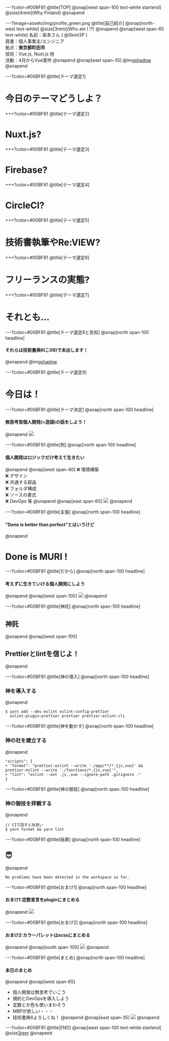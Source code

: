 ---?color=#00BF81
@title[TOP]
@snap[west span-100 text-white startend]
@size[4rem](Why Finland)
@snapend

---?image=assets/img/profile_green.png
@title[自己紹介]
@snap[north-west text-white]
@size[3rem](Who am I !?)
@snapend
@snap[west span-65 text-white]
名前：坂本さん ( @Skmt3P ) <br>
肩書：個人事業主/エンジニア <br>
拠点：**東京都町田市** <br>
技術：Vue.js, Nuxt.js 他 <br>
活動：4月からVue案件
@snapend
@snap[east span-35]
@img[shadow](assets/img/profile_qr.png)
@snapend

---?color=#00BF81
@title[テーマ選定1]
# 今日のテーマどうしよ？

+++?color=#00BF81
@title[テーマ選定2]
# Nuxt.js?

+++?color=#00BF81
@title[テーマ選定3]
# Firebase?

+++?color=#00BF81
@title[テーマ選定4]
# CircleCI?

+++?color=#00BF81
@title[テーマ選定5]
# 技術書執筆やRe:VIEW?

+++?color=#00BF81
@title[テーマ選定6]
# フリーランスの実態?

+++?color=#00BF81
@title[テーマ選定7]
# それとも...

---?color=#00BF81
@title[テーマ選定8と告知]
@snap[north span-100 headline]
#### それらは技術書典6(こ09)で本出します！
@snapend
@img[shadow](assets/img/qrcode.png)

---?color=#00BF81
@title[テーマ選定9]
# 今日は！

---?color=#00BF81
@title[テーマ決定]
@snap[north span-100 headline]
#### 無思考型個人開発(=造語)の話をしよう！
@snapend
![](assets/img/neet_man.png)

---?color=#00BF81
@title[例]
@snap[north span-100 headline]
#### 個人開発はロジックだけ考えて生きたい
@snapend
@snap[west span-40]
❌ 環境構築 <br>
❌ デザイン <br>
❌ 共通する部品 <br>
❌ フォルダ構成 <br>
❌ ソースの書式 <br>
❌ DevOps 等
@snapend
@snap[east span-60]
![](assets/img/neet_woman.png)
@snapend

---?color=#00BF81
@title[主張]
@snap[north span-100 headline]
#### "Done is better than perfect"とはいうけど
@snapend
# Done is MURI !

---?color=#00BF81
@title[だから]
@snap[north span-100 headline]
#### 考えずに生きていける個人開発にしよう
@snapend
@snap[west span-100]
![](assets/img/usingtool.png)
@snapend

---?color=#00BF81
@title[神託]
@snap[north span-100 headline]
## 神託
@snapend
@snap[west span-100]
## Prettierとlintを信じよ！
@snapend


---?color=#00BF81
@title[神の導入]
@snap[north span-100 headline]
### 神を導入する
@snapend
```
$ yarn add --dev eslint eslint-config-prettier 
  eslint-plugin-prettier prettier prettier-eslint-cli
```

---?color=#00BF81
@title[神を動かす]
@snap[north span-100 headline]
### 神の社を建立する
@snapend
```
"scripts": {
+ "format": "prettier-eslint --write './app/**/*.{js,vue}' && prettier-eslint --write './functions/*.{js,vue}'",
+ "lint": "eslint --ext .js,.vue --ignore-path .gitignore ."
}
```

---?color=#00BF81
@title[神の御技]
@snap[north span-100 headline]
### 神の御技を拝観する
@snapend
```
// CIで回すと尚良い
$ yarn format && yarn lint
```

---?color=#00BF81
@title[結果]
@snap[north span-100 headline]
## 😇
@snapend
```
No problems have been detected in the workspace so far.
```

---?color=#00BF81
@title[おまけ1]
@snap[north span-100 headline]
#### おまけ1:定数宣言をpluginにまとめる
@snapend
![](assets/img/plugin.png)

---?color=#00BF81
@title[おまけ2]
@snap[north span-100 headline]
#### おまけ2:カラーパレットはscssにまとめる
@snapend
@snap[south span-100]
![](assets/img/scss.png)
@snapend

---?color=#00BF81
@title[まとめ]
@snap[north span-100 headline]
#### 本日のまとめ
@snapend
@snap[west span-65]
- 個人開発は無思考でいこう <br>
- 規約とDevOpsを導入しよう <br>
- 定数とか色も使いまわそう <br>
- MBPが欲しい・・・ <br>
- 技術書典6よろしくね！
@snapend
@snap[east span-35]
![](assets/img/qrcode.png)
@snapend

---?color=#00BF81
@title[END]
@snap[west span-100 text-white startend]
@size[3rem](良い無思考型個人開発ライフを！)
@snapend
